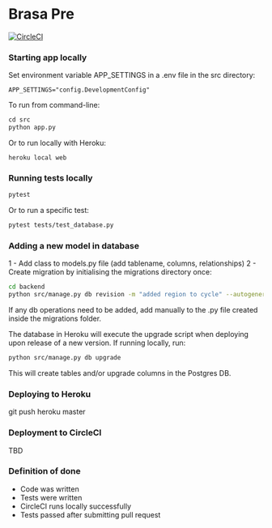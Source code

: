 # Brasa Pre

[![CircleCI](https://circleci.com/gh/gabrielfior/brasa-pre/tree/master.svg?style=svg)](https://circleci.com/gh/gabrielfior/brasa-pre/tree/master)

### Starting app locally

Set environment variable APP_SETTINGS in a .env file in the src directory:
```dotenv
APP_SETTINGS="config.DevelopmentConfig"
```

To run from command-line:
```python
cd src
python app.py
```

Or to run locally with Heroku:
```heroku
heroku local web
```

### Running tests locally
```bash
pytest
```

Or to run a specific test:
```bash
pytest tests/test_database.py
```

### Adding a new model in database

1 - Add class to models.py file (add tablename, columns, relationships)
2 - Create migration by initialising the migrations directory once:

```bash
cd backend
python src/manage.py db revision -m "added region to cycle" --autogenerate
```

If any db operations need to be added, add manually to the .py file created inside the migrations folder.

The database in Heroku will execute the upgrade script when deploying upon release of a new version. If running locally, run:

```bash
python src/manage.py db upgrade
```

This will create tables and/or upgrade columns in the Postgres DB.

### Deploying to Heroku

git push heroku master

### Deployment to CircleCI

TBD

### Definition of done

- Code was written
- Tests were written
- CircleCI runs locally successfully
- Tests passed after submitting pull request
